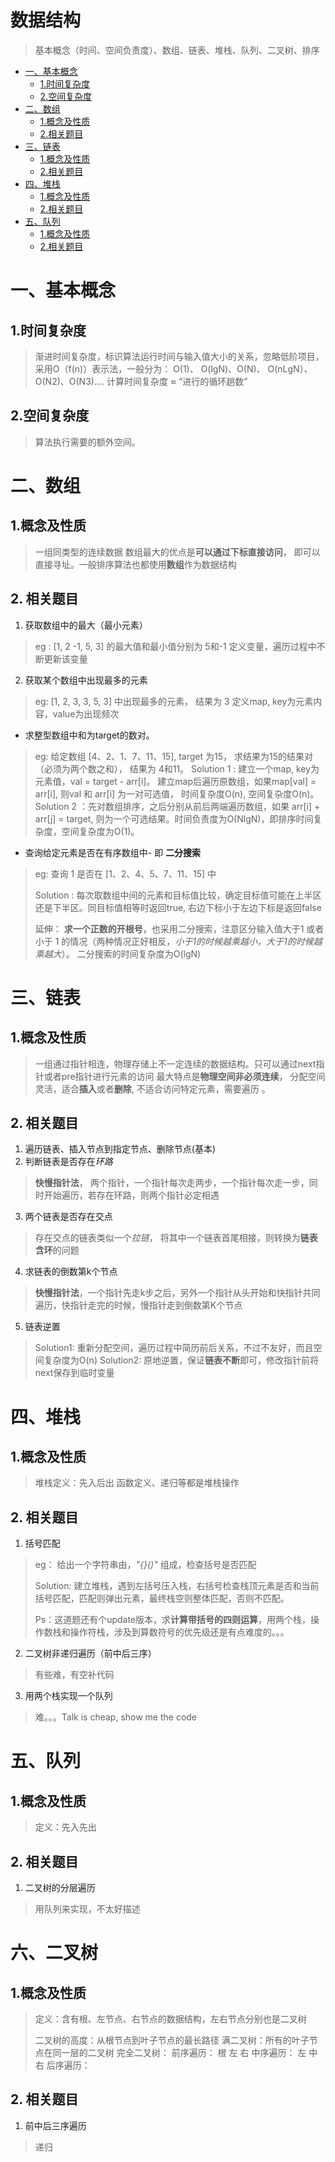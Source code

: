 数据结构
========
> 基本概念（时间、空间负责度）、数组、链表、堆栈、队列、二叉树、排序
<!-- GFM-TOC -->
* [一、基本概念](#一、基本概念)
    * [1.时间复杂度](#1.时间复杂度)
    * [2.空间复杂度](#2.空间复杂度)
* [二、数组](#二、数组)
    * [1.概念及性质](#1.概念及性质)
    * [2.相关题目](#2.相关题目)   
* [三、链表](#三、链表)
    * [1.概念及性质](#1.概念及性质)
    * [2.相关题目](#2.相关题目)   
* [四、堆栈](#四、堆栈)
    * [1.概念及性质](#1.概念及性质)
    * [2.相关题目](#2.相关题目)   
* [五、队列](#三、链表)
    * [1.概念及性质](#1.概念及性质)
    * [2.相关题目](#2.相关题目)     

<!-- GFM-TOC -->
# 一、基本概念
## 1.时间复杂度
> 渐进时间复杂度，标识算法运行时间与输入值大小的关系，忽略低阶项目，采用O（f(n)）表示法，一般分为：
> O(1)、 O(lgN)、O(N)、 O(nLgN）、O(N2)、O(N3)....
> 计算时间复杂度 ≈ “进行的循环趟数”
##  2.空间复杂度
>算法执行需要的额外空间。
# 二、数组
## 1.概念及性质
> 一组同类型的连续数据
> 数组最大的优点是**可以通过下标直接访问**， 即可以直接寻址。一般排序算法也都使用**数组**作为数据结构

## 2. 相关题目
1. 获取数组中的最大（最小元素）
> eg : [1, 2 -1, 5, 3] 的最大值和最小值分别为 5和-1
> 定义变量，遍历过程中不断更新该变量
2.  获取某个数组中出现最多的元素
> eg:  [1, 2, 3, 3, 5, 3] 中出现最多的元素， 结果为 3 
> 定义map, key为元素内容，value为出现频次
* 求整型数组中和为target的数对。
> eg: 给定数组 [4、2、1、7、11、15], target 为15， 求结果为15的结果对（必须为两个数之和）， 结果为  4和11。
> Solution 1 :  建立一个map, key为元素值，val = target - arr[i]。 建立map后遍历原数组，如果map[val] =  arr[i], 则val 和 arr[i] 为一对可选值， 时间复杂度O(n), 空间复杂度O(n)。
> Solution 2 ：先对数组排序，之后分别从前后两端遍历数组，如果 arr[i] + arr[j] = target, 则为一个可选结果。时间负责度为O(NlgN)，即排序时间复杂度，空间复杂度为O(1)。
* 查询给定元素是否在有序数组中- 即 **二分搜索**
> eg:  查询 1 是否在  [1、2、4、5、7、11、15] 中
> 
> Solution : 每次取数组中间的元素和目标值比较，确定目标值可能在上半区还是下半区。同目标值相等时返回true, 右边下标小于左边下标是返回false 
> 
> 延伸： **求一个正数的开根号**，也采用二分搜索，注意区分输入值大于1 或者小于 1 的情况（两种情况正好相反，*小于1的时候越乘越小，大于1的时候越乘越大*）。
> 二分搜索的时间复杂度为O(lgN)

# 三、链表
## 1.概念及性质

> 一组通过指针相连，物理存储上不一定连续的数据结构。只可以通过next指针或者pre指针进行元素的访问
> 最大特点是**物理空间非必须连续**， 分配空间灵活，适合**插入**或者**删除**,  不适合访问特定元素，需要遍历 。
## 2. 相关题目

 1. 遍历链表、插入节点到指定节点、删除节点(基本)
 2. 判断链表是否存在*环路*
> **快慢指针法**， 两个指针，一个指针每次走两步，一个指针每次走一步，同时开始遍历，若存在环路，则两个指针必定相遇
 3. 两个链表是否存在交点
> 存在交点的链表类似一个*拉链*， 将其中一个链表首尾相接，则转换为**链表含环**的问题
 4. 求链表的倒数第k个节点
> **快慢指针法**，一个指针先走k步之后，另外一个指针从头开始和快指针共同遍历，快指针走完的时候，慢指针走到倒数第K个节点
 5. 链表逆置
>  Solution1: 重新分配空间，遍历过程中简历前后关系，不过不友好，而且空间复杂度为O(n)
>  Solution2: 原地逆置，保证**链表不断**即可，修改指针前将next保存到临时变量

# 四、堆栈
## 1.概念及性质

>  堆栈定义：先入后出
>  函数定义、递归等都是堆栈操作
## 2. 相关题目
1. 括号匹配
> eg： 给出一个字符串由，*"{}()"* 组成，检查括号是否匹配
> 
> Solution: 建立堆栈，遇到左括号压入栈，右括号检查栈顶元素是否和当前括号匹配，匹配则弹出元素，最终栈空则整体匹配，否则不匹配。
> 
> Ps：这道题还有个update版本，求**计算带括号的四则运算**，用两个栈，操作数栈和操作符栈，涉及到算数符号的优先级还是有点难度的。。。
2. 二叉树非递归遍历（前中后三序）
> 有些难，有空补代码
3. 用两个栈实现一个队列
> 难。。。Talk is cheap, show me the code

# 五、队列
## 1.概念及性质

>  定义：先入先出
## 2. 相关题目
1. 二叉树的分层遍历
>  用队列来实现，不太好描述

# 六、二叉树
## 1.概念及性质

>  定义：含有根、左节点、右节点的数据结构，左右节点分别也是二叉树
>  
>  二叉树的高度：从根节点到叶子节点的最长路径
>  满二叉树：所有的叶子节点在同一层的二叉树
>   完全二叉树：
>   前序遍历： 根 左 右
>   中序遍历： 左 中 右
>   后序遍历： 
## 2. 相关题目
1. 前中后三序遍历
>  递归
